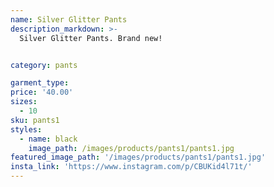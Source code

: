 ```yaml
---
name: Silver Glitter Pants
description_markdown: >-
  Silver Glitter Pants. Brand new!


category: pants

garment_type:
price: '40.00'
sizes:
  - 10
sku: pants1
styles:
  - name: black
    image_path: /images/products/pants1/pants1.jpg
featured_image_path: '/images/products/pants1/pants1.jpg'
insta_link: 'https://www.instagram.com/p/CBUKid4l71t/'
---
```

